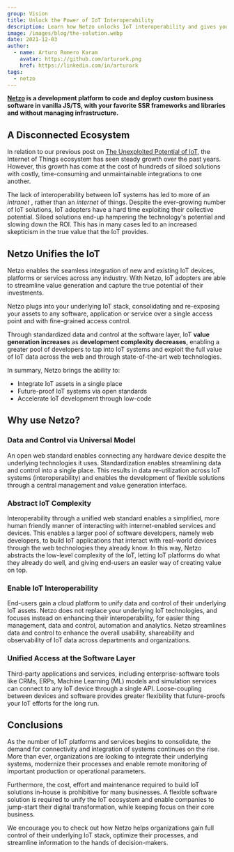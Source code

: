 ```yaml
---
group: Vision
title: Unlock the Power of IoT Interoperability
description: Learn how Netzo unlocks IoT interoperability and gives you the tools to stay flexible and harness the collective potential of your IoT assets
image: /images/blog/the-solution.webp
date: 2021-12-03
author:
  - name: Arturo Romero Karam
    avatar: https://github.com/arturork.png
    href: https://linkedin.com/in/arturork
tags:
  - netzo
---
```


<script setup>
import BlogPostHero from '../BlogPostHero.vue'
</script>

<BlogPostHero />

**[Netzo](https://app.netzo.io) is a development platform to code and deploy custom business software in vanilla JS/TS, with your favorite SSR frameworks and libraries and without managing infrastructure.**

## A Disconnected Ecosystem

In relation to our previous post on [The Unexploited Potential of IoT](vision-the-unexploited-potential-of-iot), the Internet of Things ecosystem has seen steady growth over the past years. However, this growth has come at the cost of hundreds of siloed solutions with costly, time-consuming and unmaintainable integrations to one another.

The lack of interoperability between IoT systems has led to more of an _intranet_ , rather than an _internet_ of things. Despite the ever-growing number of IoT solutions, IoT adopters have a hard time exploiting their collective potential. Siloed solutions end-up hampering the technology's potential and slowing down the ROI. This has in many cases led to an increased skepticism in the true value that the IoT provides.

## Netzo Unifies the IoT

Netzo enables the seamless integration of new and existing IoT devices, platforms or services across any industry. With Netzo, IoT adopters are able to streamline value generation and capture the true potential of their investments.

Netzo plugs into your underlying IoT stack, consolidating and re-exposing your assets to any software, application or service over a single access point and with fine-grained access control.

Through standardized data and control at the software layer, IoT **value generation increases** as **development complexity decreases**, enabling a greater pool of developers to tap into IoT systems and exploit the full value of IoT data across the web and through state-of-the-art web technologies.

In summary, Netzo brings the ability to:

- Integrate IoT assets in a single place
- Future-proof IoT systems via open standards
- Accelerate IoT development through low-code

## Why use Netzo?

### Data and Control via Universal Model

An open web standard enables connecting any hardware device despite the underlying technologies it uses. Standardization enables streamlining data and control into a single place. This results in data re-utilization across IoT systems (interoperability) and enables the development of flexible solutions through a central management and value generation interface.

### Abstract IoT Complexity

Interoperability through a unified web standard enables a simplified, more human friendly manner of interacting with internet-enabled services and devices. This enables a larger pool of software developers, namely web developers, to build IoT applications that interact with real-world devices through the web technologies they already know. In this way, Netzo abstracts the low-level complexity of the IoT, letting IoT platforms do what they already do well, and giving end-users an easier way of creating value on top.

### Enable IoT Interoperability

End-users gain a cloud platform to unify data and control of their underlying IoT assets. Netzo does not replace your underlying IoT technologies, and focuses instead on enhancing their interoperability, for easier thing management, data and control, automation and analytics. Netzo streamlines data and control to enhance the overall usability, shareability and observability of IoT data across departments and organizations.

### Unified Access at the Software Layer

Third-party applications and services, including enterprise-software tools like CRMs, ERPs, Machine Learning (ML) models and simulation services can connect to any IoT device through a single API. Loose-coupling between devices and software provides greater flexibility that future-proofs your IoT efforts for the long run.

## Conclusions

As the number of IoT platforms and services begins to consolidate, the demand for connectivity and integration of systems continues on the rise. More than ever, organizations are looking to integrate their underlying systems, modernize their processes and enable remote monitoring of important production or operational parameters.

Furthermore, the cost, effort and maintenance required to build IoT solutions in-house is prohibitive for many businesses. A flexible software solution is required to unify the IoT ecosystem and enable companies to jump-start their digital transformation, while keeping focus on their core business.

We encourage you to check out how Netzo helps organizations gain full control of their underlying IoT stack, optimize their processes, and streamline information to the hands of decision-makers.
